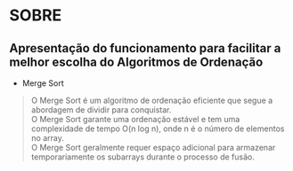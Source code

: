 # SOBRE  
## Apresentação do funcionamento para facilitar a melhor escolha do Algoritmos de Ordenação  

- Merge Sort  
> O Merge Sort é um algoritmo de ordenação eficiente que segue a abordagem de dividir para conquistar.   
> O Merge Sort garante uma ordenação estável e tem uma complexidade de tempo O(n log n), onde n é o número de elementos no array.  
> O Merge Sort geralmente requer espaço adicional para armazenar temporariamente os subarrays durante o processo de fusão.  